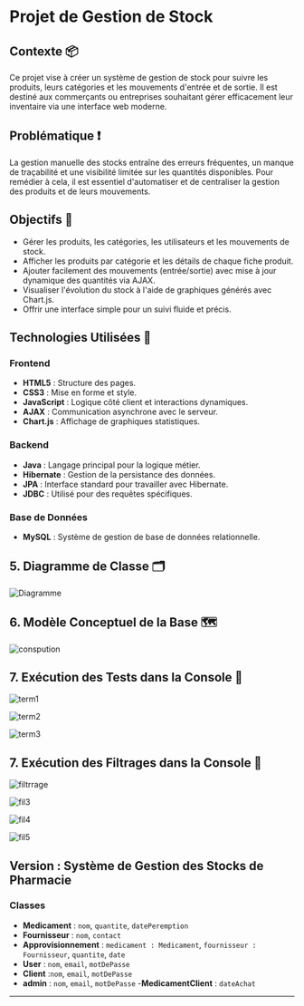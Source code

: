 # Projet de Gestion de Stock

## Contexte 📦
Ce projet vise à créer un système de gestion de stock pour suivre les produits, leurs catégories et les mouvements d'entrée et de sortie. Il est destiné aux commerçants ou entreprises souhaitant gérer efficacement leur inventaire via une interface web moderne.

## Problématique ❗
La gestion manuelle des stocks entraîne des erreurs fréquentes, un manque de traçabilité et une visibilité limitée sur les quantités disponibles. Pour remédier à cela, il est essentiel d'automatiser et de centraliser la gestion des produits et de leurs mouvements.

## Objectifs 🎯
- Gérer les produits, les catégories, les utilisateurs et les mouvements de stock.
- Afficher les produits par catégorie et les détails de chaque fiche produit.
- Ajouter facilement des mouvements (entrée/sortie) avec mise à jour dynamique des quantités via AJAX.
- Visualiser l'évolution du stock à l'aide de graphiques générés avec Chart.js.
- Offrir une interface simple pour un suivi fluide et précis.

## Technologies Utilisées 🧰

### Frontend
- **HTML5** : Structure des pages.
- **CSS3** : Mise en forme et style.
- **JavaScript** : Logique côté client et interactions dynamiques.
- **AJAX** : Communication asynchrone avec le serveur.
- **Chart.js** : Affichage de graphiques statistiques.

### Backend
- **Java** : Langage principal pour la logique métier.
- **Hibernate** : Gestion de la persistance des données.
- **JPA** : Interface standard pour travailler avec Hibernate.
- **JDBC** : Utilisé pour des requêtes spécifiques.

### Base de Données
- **MySQL** : Système de gestion de base de données relationnelle.

## 5. Diagramme de Classe 🗂️
![Diagramme](https://github.com/user-attachments/assets/c0da52a8-2f8e-42e5-9673-e8560c2ec9ca)


## 6. Modèle Conceptuel de la Base 🗺️

![conspution](https://github.com/user-attachments/assets/6b6fb94d-8da2-40cc-9704-8dbdac98c640)


## 7. Exécution des Tests dans la Console 🧪

![term1](https://github.com/user-attachments/assets/77c0eb52-a566-4b2b-a283-b083c66d3151)

![term2](https://github.com/user-attachments/assets/32deffaa-d7dd-427a-bd5f-523a9b55c382)

![term3](https://github.com/user-attachments/assets/0a880126-45e8-4fda-81cd-20c6a3a02b9c)

## 7. Exécution des Filtrages dans la Console 🧪
![filtrrage](https://github.com/user-attachments/assets/29e8202a-c7ed-49a9-81e4-1470f859a0a9)

![fil3](https://github.com/user-attachments/assets/649d380a-5e32-49d5-98a7-0abd257fef3d)

![fil4](https://github.com/user-attachments/assets/bcb3b943-6f42-461f-99af-7fcb76f15891)


![fil5](https://github.com/user-attachments/assets/09cdd157-2a7d-4636-8e99-e3cfd25c916b)


## Version : Système de Gestion des Stocks de Pharmacie

### Classes
- **Medicament** : `nom`, `quantite`, `datePeremption`
- **Fournisseur** : `nom`, `contact`
- **Approvisionnement** : `medicament : Medicament`, `fournisseur : Fournisseur`, `quantite`, `date`
- **User** : `nom`, `email`, `motDePasse`
- **Client** :`nom`, `email`, `motDePasse`
- **admin** : `nom`, `email`, `motDePasse`
-**MedicamentClient** : `dateAchat`

---
